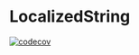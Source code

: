 # LocalizedString
[![codecov](https://codecov.io/gh/jinmin888/LocalizedString/branch/master/graph/badge.svg)](https://codecov.io/gh/jinmin888/LocalizedString)
